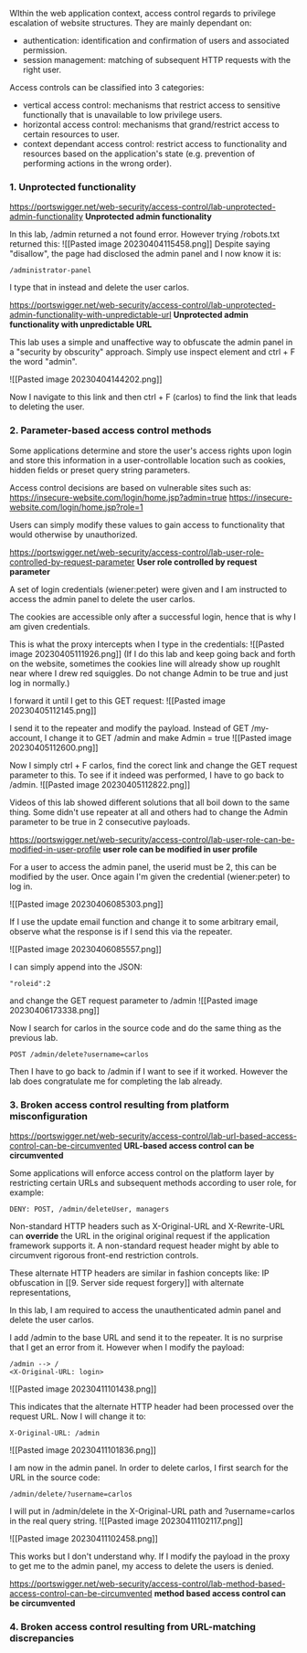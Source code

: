 WIthin the web application context, access control regards to privilege escalation of website structures. They are mainly dependant on:
- authentication: identification and confirmation of users and associated permission.
- session management: matching of subsequent HTTP requests with the right user. 

Access controls can be classified into 3 categories:
- vertical access control: mechanisms that restrict access to sensitive functionally that is unavailable to low privilege users.
- horizontal access control: mechanisms that grand/restrict access to certain resources to user.
- context dependant access control: restrict access to functionality and resources based on the application's state (e.g. prevention of performing actions in the wrong order).

### 1. Unprotected functionality 
https://portswigger.net/web-security/access-control/lab-unprotected-admin-functionality
**Unprotected admin functionality**

In this lab, /admin returned a not found error. However trying /robots.txt returned this:
![[Pasted image 20230404115458.png]]
Despite saying "disallow", the page had disclosed the admin panel and I now know it is:
```
/administrator-panel
```

I type that in instead and delete the user carlos.

https://portswigger.net/web-security/access-control/lab-unprotected-admin-functionality-with-unpredictable-url
**Unprotected admin functionality with unpredictable URL**

This lab uses a simple and unaffective way to obfuscate the admin panel in a "security by obscurity" approach. Simply use inspect element and ctrl + F the word "admin". 

![[Pasted image 20230404144202.png]]

Now I navigate to this link and then ctrl + F (carlos) to find the link that leads to deleting the user.

### 2. Parameter-based access control methods
Some applications determine and store the user's access rights upon login and store this information in a user-controllable location such as cookies, hidden fields or preset query string parameters. 

Access control decisions are based on vulnerable sites such as:
	https://insecure-website.com/login/home.jsp?admin=true
	https://insecure-website.com/login/home.jsp?role=1

Users can simply modify these values to gain access to functionality that would otherwise by unauthorized. 

https://portswigger.net/web-security/access-control/lab-user-role-controlled-by-request-parameter
**User role controlled by request parameter**

A set of login credentials (wiener:peter) were given and I am instructed to access the admin panel to delete the user carlos. 

The cookies are accessible only after a successful login, hence that is why I am given credentials.

This is what the proxy intercepts when I type in the credentials:
![[Pasted image 20230405111926.png]]
(If I do this lab and keep going back and forth on the website, sometimes the cookies line will already show up roughlt near where I drew red squiggles. Do not change Admin to be true and just log in normally.)

I forward it until I get to this GET request:
![[Pasted image 20230405112145.png]]

I send it to the repeater and modify the payload. Instead of GET /my-account, I change it to GET /admin and make Admin = true
![[Pasted image 20230405112600.png]]

Now I simply ctrl + F carlos, find the corect link and change the GET request parameter to this. To see if it indeed was performed, I have to go back to /admin.
![[Pasted image 20230405112822.png]]

Videos of this lab showed different solutions that all boil down to the same thing. Some didn't use repeater at all and others had to change the Admin parameter to be true in 2 consecutive payloads. 

https://portswigger.net/web-security/access-control/lab-user-role-can-be-modified-in-user-profile
**user role can be modified in user profile**

For a user to access the admin panel, the userid must be 2, this can be modified by the user. Once again I'm given the credential (wiener:peter) to log in. 

![[Pasted image 20230406085303.png]]

If I use the update email function and change it to some arbitrary email, observe what the response is if I send this via the repeater. 

![[Pasted image 20230406085557.png]]

I can simply append into the JSON:
```
"roleid":2
```
and change the GET request parameter to /admin
![[Pasted image 20230406173338.png]]

Now I search for carlos in the source code and do the same thing as the previous lab. 
```
POST /admin/delete?username=carlos
```
Then I have to go back to /admin if I want to see if it worked. However the lab does congratulate me for completing the lab already. 

### 3. Broken access control resulting from platform misconfiguration
https://portswigger.net/web-security/access-control/lab-url-based-access-control-can-be-circumvented
**URL-based access control can be circumvented**

Some applications will enforce access control on the platform layer by restricting certain URLs and subsequent methods according to user role, for example:
```ad-example
DENY: POST, /admin/deleteUser, managers
```

Non-standard HTTP headers such as X-Original-URL and X-Rewrite-URL can **override** the URL in the original original request if the application framework supports it. A non-standard request header might by able to circumvent rigorous front-end restriction controls. 

These alternate HTTP headers are similar in fashion concepts like: IP obfuscation in [[9. Server side request forgery]] with alternate representations, 

In this lab, I am required to access the unauthenticated admin panel and delete the user carlos. 

I add /admin to the base URL and send it to the repeater. It is no surprise that I get an error from it. However when I modify the payload:
```ad-todo
/admin --> /
<X-Original-URL: login>
```
![[Pasted image 20230411101438.png]]

This indicates that the alternate HTTP header had been processed over the request URL. Now I will change it to:
```ad-todo 
X-Original-URL: /admin
```

![[Pasted image 20230411101836.png]]

I am now in the admin panel. In order to delete carlos, I first search for the URL in the source code:
```
/admin/delete/?username=carlos
```

I will put in /admin/delete in the X-Original-URL path and ?username=carlos in the real query  string. 
![[Pasted image 20230411102117.png]]

![[Pasted image 20230411102458.png]]

This works but I don't understand why. If I modify the payload in the proxy to get me to the admin panel, my access to delete the users is denied. 

https://portswigger.net/web-security/access-control/lab-method-based-access-control-can-be-circumvented
**method based access control can be circumvented**



### 4. Broken access control resulting from URL-matching discrepancies

